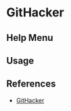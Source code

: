# GitHacker

## Help Menu

## Usage

## References

- [GitHacker](https://github.com/WangYihang/GitHacker)